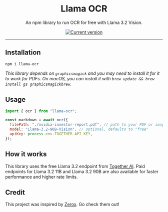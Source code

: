 <div align="center">
  <div>
    <h1 align="center">Llama OCR</h1>
  </div>
	<p>An npm library to run OCR for free with Llama 3.2 Vision.</p>

<a href="https://www.npmjs.com/package/llama-ocr"><img src="https://img.shields.io/npm/v/llama-ocr" alt="Current version"></a>

</div>

---

## Installation

`npm i llama-ocr`

_This library depends on `graphicsmagick` and you may need to install it for it to work for PDFs. On macOS, you can install it with `brew update && brew install gs graphicsmagickbrew`._

## Usage

```js
import { ocr } from "llama-ocr";

const markdown = await ocr({
  filePath: "./nvidia-investor-report.pdf", // path to your PDF or image
  model: "Llama-3.2-90B-Vision", // optional, defaults to "free"
  apiKey: process.env.TOGETHER_API_KEY,
});
```

## How it works

This library uses the free Llama 3.2 endpoint from [Together AI](https://dub.sh/together-ai). Paid endpoints for Llama 3.2 11B and Llama 3.2 90B are also available for faster performance and higher rate limits.

## Credit

This project was inspired by [Zerox](https://github.com/getomni-ai/zerox). Go check them out!

